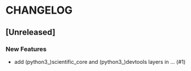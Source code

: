 # CHANGELOG

## [Unreleased]

### New Features

- add (python3_)scientific_core and (python3_)devtools layers in … (#1)


